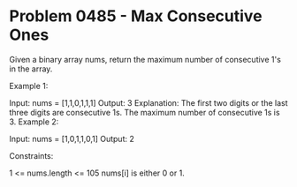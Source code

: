 # Problem 0485 - Max Consecutive Ones 


Given a binary array nums, return the maximum number of consecutive 1's in the array.



Example 1:

Input: nums = [1,1,0,1,1,1]
Output: 3
Explanation: The first two digits or the last three digits are consecutive 1s. The maximum number of consecutive 1s is 3.
Example 2:

Input: nums = [1,0,1,1,0,1]
Output: 2


Constraints:

1 <= nums.length <= 105
nums[i] is either 0 or 1.

